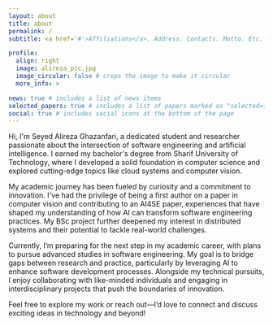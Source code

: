 ```yaml
---
layout: about
title: about
permalink: /
subtitle: <a href='#'>Affiliations</a>. Address. Contacts. Motto. Etc.

profile:
  align: right
  image: alireza_pic.jpg
  image_circular: false # crops the image to make it circular
  more_info: >

news: true # includes a list of news items
selected_papers: true # includes a list of papers marked as "selected={true}"
social: true # includes social icons at the bottom of the page
---
```


Hi, I'm Seyed Alireza Ghazanfari, a dedicated student and researcher passionate about the intersection of software engineering and artificial intelligence. I earned my bachelor's degree from Sharif University of Technology, where I developed a solid foundation in computer science and explored cutting-edge topics like cloud systems and computer vision.

My academic journey has been fueled by curiosity and a commitment to innovation. I've had the privilege of being a first author on a paper in computer vision and contributing to an AI4SE paper, experiences that have shaped my understanding of how AI can transform software engineering practices. My BSc project further deepened my interest in distributed systems and their potential to tackle real-world challenges.

Currently, I’m preparing for the next step in my academic career, with plans to pursue advanced studies in software engineering. My goal is to bridge gaps between research and practice, particularly by leveraging AI to enhance software development processes. Alongside my technical pursuits, I enjoy collaborating with like-minded individuals and engaging in interdisciplinary projects that push the boundaries of innovation.

Feel free to explore my work or reach out—I’d love to connect and discuss exciting ideas in technology and beyond!